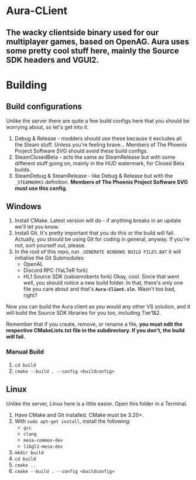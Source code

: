 ﻿# Aura-CLient
The wacky clientside binary used for our multiplayer games, based on OpenAG. Aura uses some pretty cool stuff here, mainly the Source SDK headers and VGUI2.
---

# Building
## Build configurations
Unlike the server there are quite a few build configs here that you should be worrying about, so let's get into it.
1. Debug & Release - modders should use these because it excludes all the Steam stuff. Unless you're feeling brave... Members of The Phoenix Project Software SVG should avoid these build configs.
2. SteamClosedBeta - acts the same as SteamRelease but with some different stuff going on, mainly in the HUD watermark, for Closed Beta builds.
3. SteamDebug & SteamRelease - like Debug & Release but with the `_STEAMWORKS` definition. **Members of The Phoenix Project Software SVG must use this config.**
## Windows
1. Install CMake. Latest version will do - if anything breaks in an update we'll let you know.
2. Install Git. It's pretty important that you do this or the build will fail. Actually, you should be using Git for coding in general, anyway. If you're not, sort yourself out, please.
3. In the root of this repo, run `.GENERATE WINDOWS BUILD FILES.BAT` it will initialise the Git Submodules:
	- OpenAL
	- Discord RPC (YaLTeR fork)
	- HL1 Source SDK (sabianroberts fork)
Okay, cool. Since that went well, you should notice a new build folder. In that, there's only one file you care about and that's **`Aura-Client.sln`**. Wasn't too bad, right?

Now you can build the Aura client as you would any other VS solution, and it will build the Source SDK libraries for you too, including Tier1&2.

Remember that if you create, remove, or rename a file, **you must edit the respective CMakeLists.txt file in the subdirectory. If you don't, the build will fail.**

### Manual Build
1. `cd build`
2. `cmake --build . --config <buildconfig>`

## Linux
Unlike the server, Linux here is a little easier. Open this folder in a Terminal.
1. Have CMake and Git installed. CMake must be 3.20+.
2. With `sudo apt-get install`, install the following:
	- `gcc`
	- `clang`
	- `mesa-common-dev`
	- `libgl1-mesa-dev`
3. `mkdir build`
4. `cd build`
5. `cmake ..`
6. `cmake --build . --config <buildconfig>`
